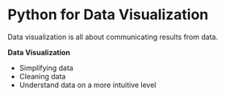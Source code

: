 # Python for Data Visualization

Data visualization is all about communicating results from data.

**Data Visualization**

- Simplifying data
- Cleaning data
- Understand data on a more intuitive level
